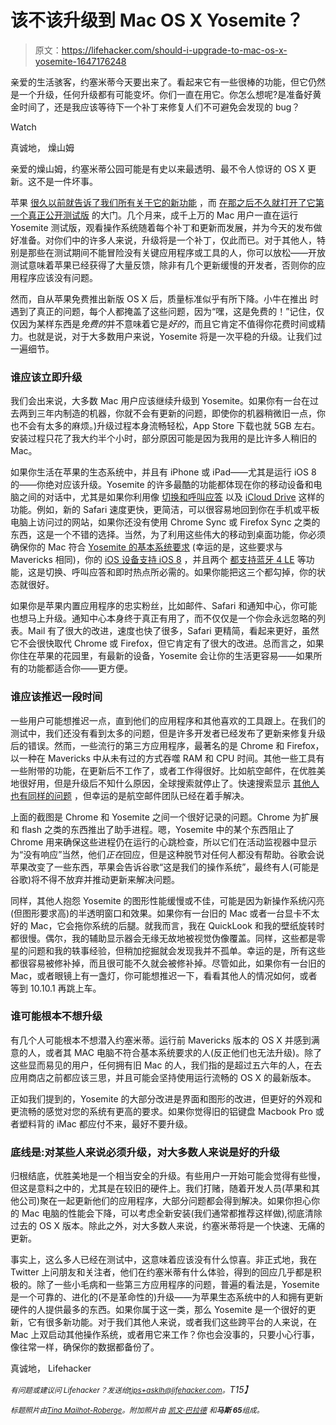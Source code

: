 # 该不该升级到 Mac OS X Yosemite？

> 原文：<https://lifehacker.com/should-i-upgrade-to-mac-os-x-yosemite-1647176248>

亲爱的生活骇客，约塞米蒂今天要出来了。看起来它有一些很棒的功能，但它仍然是一个升级，任何升级都有可能变坏。你们一直在用它。你怎么想呢?是准备好黄金时间了，还是我应该等待下一个补丁来修复人们不可避免会发现的 bug？

Watch

真诚地，
燥山姆

亲爱的燥山姆，约塞米蒂公园可能是有史以来最透明、最不令人惊讶的 OS X 更新。这不是一件坏事。

苹果 [很久以前就告诉了我们所有关于它的新功能](https://lifehacker.com/all-the-new-stuff-in-os-x-10-10-yosemite-1584870045) ，而 [在那之后不久就打开了它第一个真正公开测试版](http://lifehacker.com/how-to-safely-install-the-os-x-yosemite-beta-1609781530) 的大门。几个月来，成千上万的 Mac 用户一直在运行 Yosemite 测试版，观看操作系统随着每个补丁和更新而发展，并为今天的发布做好准备。对你们中的许多人来说，升级将是一个补丁，仅此而已。对于其他人，特别是那些在测试期间不能冒险没有关键应用程序或工具的人，你可以放松——开放测试意味着苹果已经获得了大量反馈，除非有几个更新缓慢的开发者，否则你的应用程序应该没有问题。

然而，自从苹果免费推出新版 OS X 后，质量标准似乎有所下降。小牛在推出 时遇到了真正的问题，每个人都掩盖了这些问题，因为“嘿，这是免费的！”记住，仅仅因为某样东西是*免费的*并不意味着它是*好的*，而且它肯定不值得你花费时间或精力。也就是说，对于大多数用户来说，Yosemite 将是一次平稳的升级。让我们过一遍细节。

### 谁应该立即升级

我们会出来说，大多数 Mac 用户应该继续升级到 Yosemite。如果你有一台在过去两到三年内制造的机器，你就不会有更新的问题，即使你的机器稍微旧一点，你也不会有太多的麻烦。)升级过程本身流畅轻松，App Store 下载也就 5GB 左右。安装过程只花了我大约半个小时，部分原因可能是因为我用的是比许多人稍旧的 Mac。

如果你生活在苹果的生态系统中，并且有 iPhone 或 iPad——尤其是运行 iOS 8 的——你绝对应该升级。Yosemite 的许多最酷的功能都体现在你的移动设备和电脑之间的对话中，尤其是如果你利用像 [切换和呼叫应答](https://www.apple.com/ios/whats-new/continuity/) 以及 [iCloud Drive](https://www.apple.com/icloud/icloud-drive/) 这样的功能。例如，新的 Safari 速度更快，更简洁，可以很容易地回到你在手机或平板电脑上访问过的网站，如果你还没有使用 Chrome Sync 或 Firefox Sync 之类的东西，这是一个不错的选择。当然，为了利用这些伟大的移动到桌面功能，你必须确保你的 Mac 符合 [Yosemite 的基本系统要求](http://en.wikipedia.org/wiki/OS_X_Yosemite#System_requirements) (幸运的是，这些要求与 Mavericks 相同)，你的 [iOS 设备支持 iOS 8](http://en.wikipedia.org/wiki/IOS_8#Supported_devices) ，并且两个 [都支持蓝牙 4 LE](https://lifehacker.com/find-out-if-your-mac-will-support-handoff-in-os-x-yosem-1605078625) 等功能，这是切换、呼叫应答和即时热点所必需的。如果你能把这三个都勾掉，你的状态就很好。

如果你是苹果内置应用程序的忠实粉丝，比如邮件、Safari 和通知中心，你可能也想马上升级。通知中心本身终于真正有用了，而不仅仅是一个你会永远忽略的列表。Mail 有了很大的改进，速度也快了很多，Safari 更精简，看起来更好，虽然它不会很快取代 Chrome 或 Firefox，但它肯定有了很大的改进。总而言之，如果你住在苹果的花园里，有最新的设备，Yosemite 会让你的生活更容易——如果所有的功能都适合你——更方便。

### 谁应该推迟一段时间

一些用户可能想推迟一点，直到他们的应用程序和其他喜欢的工具跟上。在我们的测试中，我们还没有看到太多的问题，但是许多开发者已经发布了更新来修复升级后的错误。然而，一些流行的第三方应用程序，最著名的是 Chrome 和 Firefox，以一种在 Mavericks 中从未有过的方式吞噬 RAM 和 CPU 时间。其他一些工具有一些附带的功能，在更新后不工作了，或者工作得很好。比如航空邮件，在优胜美地很好用，但是升级后不知什么原因，全球搜索就停止了。快速搜索显示 [其他人也有同样的问题](https://airmailapp.uservoice.com/forums/209001-airmail-mac-os/suggestions/6356608-search-is-broken-in-yosemite) ，但幸运的是航空邮件团队已经在着手解决。

上面的截图是 Chrome 和 Yosemite 之间一个很好记录的问题。Chrome 为扩展和 flash 之类的东西推出了助手进程。嗯，Yosemite 中的某个东西阻止了 Chrome 用来确保这些进程仍在运行的心跳检查，所以它们在活动监视器中显示为“没有响应”当然，他们*正在*回应，但是这种脱节对任何人都没有帮助。谷歌会说苹果改变了一些东西，苹果会告诉谷歌“这是我们的操作系统”，最终有人(可能是谷歌)将不得不放弃并推动更新来解决问题。

同样，其他人抱怨 Yosemite 的图形性能缓慢或不佳，可能是因为新操作系统闪亮(但图形要求高)的半透明窗口和效果。如果你有一台旧的 Mac 或者一台显卡不太好的 Mac，它会拖你系统的后腿。就我而言，我在 QuickLook 和我的壁纸旋转时都很慢。偶尔，我的辅助显示器会无缘无故地被视觉伪像覆盖。同样，这些都是零星的问题和我的轶事经验，但稍加挖掘就会发现我并不孤单。幸运的是，所有这些都很容易被修补掉，而且很可能不久就会被修补掉。尽管如此，如果你有一台旧的 Mac，或者眼镜上有一盏灯，你可能想推迟一下，看看其他人的情况如何，或者等到 10.10.1 再跳上车。

### 谁可能根本不想升级

有几个人可能根本不想潜入约塞米蒂。运行前 Mavericks 版本的 OS X 并感到满意的人，或者其 MAC 电脑不符合基本系统要求的人(反正他们也无法升级)。除了这些显而易见的用户，任何拥有旧 Mac 的人，我们指的是超过五六年的人，在去应用商店之前都应该三思，并且可能会坚持使用运行流畅的 OS X 的最新版本。

正如我们提到的，Yosemite 的大部分改进是界面和图形的改进，但更好的外观和更流畅的感觉对您的系统有更高的要求。如果你觉得旧的铝键盘 Macbook Pro 或者塑料背的 iMac 都应付不来，最好不要升级。

### 底线是:对某些人来说必须升级，对大多数人来说是好的升级

归根结底，优胜美地是一个相当安全的升级。有些用户一开始可能会觉得有些慢，但这是意料之中的，尤其是在较旧的硬件上。我们打赌，随着开发人员(苹果和其他公司)聚在一起更新他们的应用程序，大部分问题都会得到解决。如果你担心你的 Mac 电脑的性能会下降，可以考虑全新安装(我们通常都推荐这样做),彻底清除过去的 OS X 版本。除此之外，对大多数人来说，约塞米蒂将是一个快速、无痛的更新。

事实上，这么多人已经在测试中，这意味着应该没有什么惊喜。非正式地，我在 Twitter 上问朋友和关注者，他们在约塞米蒂有什么体验，得到的回应几乎都是积极的。除了一些小毛病和一些第三方应用程序的问题，普遍的看法是，Yosemite 是一个可靠的、进化的(不是革命性的)升级——为苹果生态系统中的人和拥有更新硬件的人提供最多的东西。如果你属于这一类，那么 Yosemite 是一个很好的更新，它有很多新功能。对于我们其他人来说，或者我们这些跨平台的人来说，在 Mac 上双启动其他操作系统，或者用它来工作？你也会没事的，只要小心行事，像往常一样，确保你的数据都备份了。

真诚地，
Lifehacker

*<small>有问题或建议问 Lifehacker？发送给</small>*[*<small>tips+asklh@lifehacker.com</small>*](mailto:tips+asklh@lifehacker.com)*<small>。</small>T15】*

*<small>标题照片由</small>*[*<small>Tina Mailhot-Roberge</small>*](http://vervex.ca)*<small>。附加照片由</small>* [*<small>凯文·巴拉德</small>*](https://www.flickr.com/photos/eridius/97110165) *<small>和</small>**<small>马斯 65</small>**<small>组成。</small>*